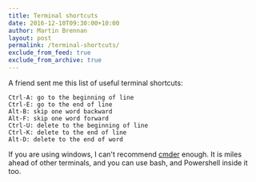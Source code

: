 ```yaml
---
title: Terminal shortcuts
date: 2016-12-10T09:30:00+10:00
author: Martin Brennan
layout: post
permalink: /terminal-shortcuts/
exclude_from_feed: true
exclude_from_archive: true
---
```


A friend sent me this list of useful terminal shortcuts:

```
Ctrl-A: go to the beginning of line
Ctrl-E: go to the end of line
Alt-B: skip one word backward
Alt-F: skip one word forward
Ctrl-U: delete to the beginning of line
Ctrl-K: delete to the end of line
Alt-D: delete to the end of word
```

If you are using windows, I can't recommend [cmder](http://cmder.net/) enough. It is miles ahead of other terminals, and you can use bash, and Powershell inside it too.